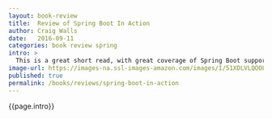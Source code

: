 ```yaml
---
layout: book-review
title:  Review of Spring Boot In Action
author: Craig Walls
date:   2016-09-11
categories: book review spring
intro: >
  This is a great short read, with great coverage of Spring Boot support for Groovy scripting.
image-url: https://images-na.ssl-images-amazon.com/images/I/51XDLVLQOOL._SX396_BO1,204,203,200_.jpg
published: true
permalink: /books/reviews/spring-boot-in-action
---
```

{{page.intro}}
